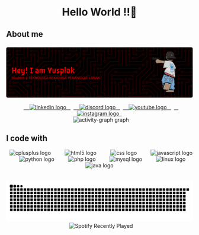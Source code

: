 <h1 align="center">Hello World !!👋</h1>

<h2 align="left">About me</h2>

###

![ysplk](github-header-banner.png)

<div align="center">
  <a href="https://www.google.com/search?q=https://www.linkedin.com/in/yushaplok_/" target="blank">
    <img src="https://raw.githubusercontent.com/maurodesouza/profile-readme-generator/master/src/assets/icons/social/linkedin/default.svg" width="66" height="40" alt="linkedin logo"  />
  </a>
  <a href="https://www.google.com/search?q=https://discordapp.com/users/yushaplok" target="_blank">
    <img src="https://raw.githubusercontent.com/maurodesouza/profile-readme-generator/master/src/assets/icons/social/discord/default.svg" width="66" height="40" alt="discord logo"  />
  </a>
  <a href="https://www.youtube.com/@YushaPlok-os2dx" target="_blank">
    <img src="https://raw.githubusercontent.com/maurodesouza/profile-readme-generator/master/src/assets/icons/social/youtube/default.svg" width="66" height="40" alt="youtube logo"  />
  </a>
  <a href="https://www.instagram.com/yusha_plok/" target="_blank">
    <img src="https://raw.githubusercontent.com/maurodesouza/profile-readme-generator/master/src/assets/icons/social/instagram/default.svg" width="66" height="40" alt="instagram logo"  />
  </a>
</div>

<div align="center">
  <img src="https://github-readme-activity-graph.vercel.app/graph?username=ysplk&radius=16&theme=modern-lilac&area=true&order=5&hide_title=false&hide_border=true" height="300" alt="activity-graph graph"  />
</div>

<!-- Paragraf kosong ini dihapus aja mar, soalnya nggak ada isinya -->

<h2 align="left">I code with</h2>

<div align="center">
  <img src="https://cdn.jsdelivr.net/gh/devicons/devicon/icons/cplusplus/cplusplus-original.svg" height="40" alt="cplusplus logo"  />
  <img width="14" />
  <img src="https://cdn.jsdelivr.net/gh/devicons/devicon/icons/html5/html5-original.svg" height="40" alt="html5 logo"  />
  <img width="14" />
  <img src="https://cdn.jsdelivr.net/gh/devicons/devicon/icons/css3/css3-original.svg" height="40" alt="css logo"  />
  <img width="14" />
  <img src="https://cdn.jsdelivr.net/gh/devicons/devicon/icons/javascript/javascript-original.svg" height="40" alt="javascript logo"  />
  <img width="14" />
  <img src="https://cdn.jsdelivr.net/gh/devicons/devicon/icons/python/python-original.svg" height="40" alt="python logo"  />
  <img width="14" />
  <img src="https://cdn.jsdelivr.net/gh/devicons/devicon/icons/php/php-original.svg" height="40" alt="php logo"  />
  <img width="14" />
  <img src="https://cdn.jsdelivr.net/gh/devicons/devicon/icons/mysql/mysql-original.svg" height="40" alt="mysql logo"  />
  <img width="14" />
  <img src="https://cdn.jsdelivr.net/gh/devicons/devicon/icons/linux/linux-original.svg" height="40" alt="linux logo"  />
<img width="14" />
<img src="https://cdn.jsdelivr.net/gh/devicons/devicon/icons/java/java-original.svg" height="40" alt="java logo"  />
</div>

<br>
<br>
<div align="center">
<img src="https://raw.githubusercontent.com/ysplk/ysplk/output/snake.svg" alt="Snake animation" />
</div>
<div align="center">
  <img src="https://spotify-recently-played-readme.vercel.app/api?user=317jd24eljotsrg6zlvusq5erlgm" alt="Spotify Recently Played" width="400" />
</div>
